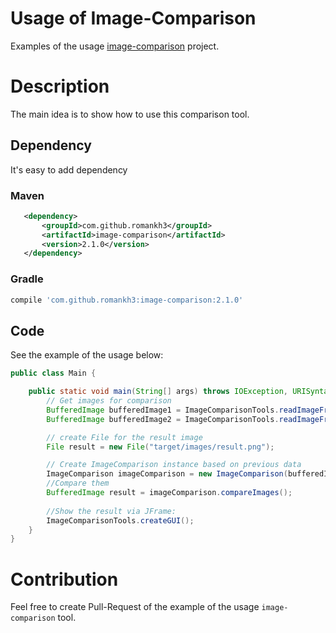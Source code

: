 # Usage of Image-Comparison
Examples of the usage [image-comparison](https://github.com/romankh3/image-comparison) project.

# Description
The main idea is to show how to use this comparison tool.

## Dependency
It's easy to add dependency

### Maven
```xml
   <dependency>
       <groupId>com.github.romankh3</groupId>
       <artifactId>image-comparison</artifactId>
       <version>2.1.0</version>
   </dependency>
```

### Gradle
```groovy
compile 'com.github.romankh3:image-comparison:2.1.0'
```

## Code
See the example of the usage below:
```java
public class Main {

    public static void main(String[] args) throws IOException, URISyntaxException {
        // Get images for comparison
        BufferedImage bufferedImage1 = ImageComparisonTools.readImageFromResources("image1.png");
        BufferedImage bufferedImage2 = ImageComparisonTools.readImageFromResources("image2.png");

        // create File for the result image
        File result = new File("target/images/result.png");

        // Create ImageComparison instance based on previous data
        ImageComparison imageComparison = new ImageComparison(bufferedImage1, bufferedImage2, result);
        //Compare them
        BufferedImage result = imageComparison.compareImages();
        
        //Show the result via JFrame:
        ImageComparisonTools.createGUI();
    }
}
```

# Contribution
Feel free to create Pull-Request of the example of the usage `image-comparison` tool.
